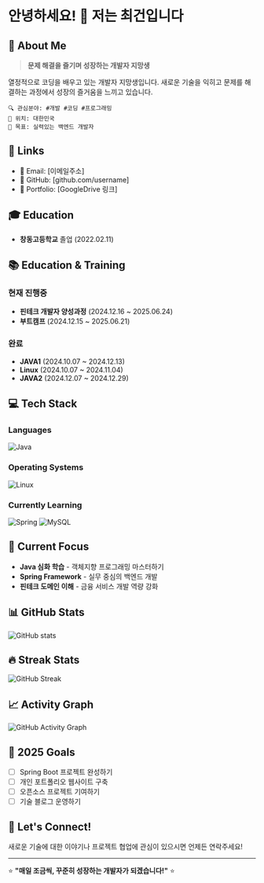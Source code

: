 # 안녕하세요! 👋 저는 최건입니다

## 🚀 About Me
> **문제 해결을 즐기며 성장하는 개발자 지망생**

열정적으로 코딩을 배우고 있는 개발자 지망생입니다. 새로운 기술을 익히고 문제를 해결하는 과정에서 성장의 즐거움을 느끼고 있습니다.

```
🔍 관심분야: #개발 #코딩 #프로그래밍
📍 위치: 대한민국
🎯 목표: 실력있는 백엔드 개발자
```

## 🔗 Links
- 📧 Email: [이메일주소]
- 💼 GitHub: [github.com/username]
- 📁 Portfolio: [GoogleDrive 링크]

## 🎓 Education
- **창동고등학교** 졸업 (2022.02.11)

## 📚 Education & Training

### 현재 진행중
- **핀테크 개발자 양성과정** (2024.12.16 ~ 2025.06.24)
- **부트캠프** (2024.12.15 ~ 2025.06.21)

### 완료
- **JAVA1** (2024.10.07 ~ 2024.12.13)
- **Linux** (2024.10.07 ~ 2024.11.04)  
- **JAVA2** (2024.12.07 ~ 2024.12.29)

## 💻 Tech Stack

### Languages
![Java](https://img.shields.io/badge/Java-ED8B00?style=for-the-badge&logo=openjdk&logoColor=white)

### Operating Systems
![Linux](https://img.shields.io/badge/Linux-FCC624?style=for-the-badge&logo=linux&logoColor=black)

### Currently Learning
![Spring](https://img.shields.io/badge/Spring-6DB33F?style=for-the-badge&logo=spring&logoColor=white)
![MySQL](https://img.shields.io/badge/MySQL-00000F?style=for-the-badge&logo=mysql&logoColor=white)

## 🌱 Current Focus
- **Java 심화 학습** - 객체지향 프로그래밍 마스터하기
- **Spring Framework** - 실무 중심의 백엔드 개발
- **핀테크 도메인 이해** - 금융 서비스 개발 역량 강화

## 📊 GitHub Stats
![GitHub stats](https://github-readme-stats.vercel.app/api?username=YOUR_USERNAME&show_icons=true&theme=radical)

## 🔥 Streak Stats
![GitHub Streak](https://github-readme-streak-stats.herokuapp.com/?user=YOUR_USERNAME&theme=radical)

## 📈 Activity Graph
![GitHub Activity Graph](https://github-readme-activity-graph.vercel.app/graph?username=YOUR_USERNAME&theme=react-dark)

## 🎯 2025 Goals
- [ ] Spring Boot 프로젝트 완성하기
- [ ] 개인 포트폴리오 웹사이트 구축
- [ ] 오픈소스 프로젝트 기여하기
- [ ] 기술 블로그 운영하기

## 💬 Let's Connect!
새로운 기술에 대한 이야기나 프로젝트 협업에 관심이 있으시면 언제든 연락주세요!

---
⭐ **"매일 조금씩, 꾸준히 성장하는 개발자가 되겠습니다!"** ⭐
